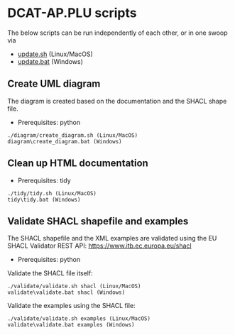 # DCAT-AP.PLU scripts

The below scripts can be run independently of each other, or in one swoop via

* [update.sh](update.sh) (Linux/MacOS)
* [update.bat](update.bat) (Windows)


## Create UML diagram

The diagram is created based on the documentation and the SHACL shape file.

* Prerequisites: python

```
./diagram/create_diagram.sh (Linux/MacOS)
diagram\create_diagram.bat (Windows)
```


## Clean up HTML documentation

* Prerequisites: tidy

```
./tidy/tidy.sh (Linux/MacOS)
tidy\tidy.bat (Windows)
```


## Validate SHACL shapefile and examples

The SHACL shapefile and the XML examples are validated using the EU SHACL Validator REST API: https://www.itb.ec.europa.eu/shacl

* Prerequisites: python

Validate the SHACL file itself:
```
./validate/validate.sh shacl (Linux/MacOS)
validate\validate.bat shacl (Windows)
```

Validate the examples using the SHACL file:
```
./validate/validate.sh examples (Linux/MacOS)
validate\validate.bat examples (Windows)
```
